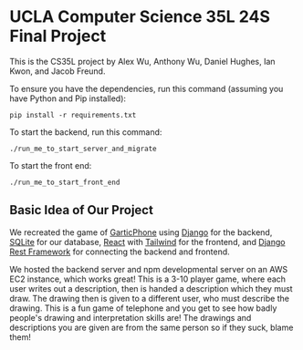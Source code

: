# UCLA Computer Science 35L 24S Final Project

This is the CS35L project by Alex Wu, Anthony Wu, Daniel Hughes, Ian Kwon, and Jacob Freund.

To ensure you have the dependencies, run this command (assuming you have Python and Pip installed):
```
pip install -r requirements.txt
```

To start the backend, run this command:
```
./run_me_to_start_server_and_migrate
```

To start the front end:
```
./run_me_to_start_front_end
```

## Basic Idea of Our Project
We recreated the game of [GarticPhone](https://garticphone.com/) using [Django](https://www.djangoproject.com/) for the backend, [SQLite](https://sqlite.org/) for our database, [React](https://react.dev/) with [Tailwind](https://tailwindcss.com/) for the frontend, and [Django Rest Framework](https://www.django-rest-framework.org/) for connecting the backend and frontend.

We hosted the backend server and npm developmental server on an AWS EC2 instance, which works great! This is a 3-10 player game, where each user writes out a description, then is handed a description which they must draw. The drawing then is given to a different user, who must describe the drawing. This is a fun game of telephone and you get to see how badly people's drawing and interpretation skills are! The drawings and descriptions you are given are from the same person so if they suck, blame them!

